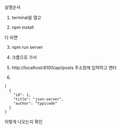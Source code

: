 실행순서

1. terminal을 열고

2. npm install

다 되면

3. npm run server

4. 크롬으로 가서

5. http://localhost:8100/api/posts 주소창에 입력하고 엔터

6. 
```
[
  {
    "id": 1,
    "title": "json-server",
    "author": "typicode"
  }
]
```
이렇게 나오는지 확인
